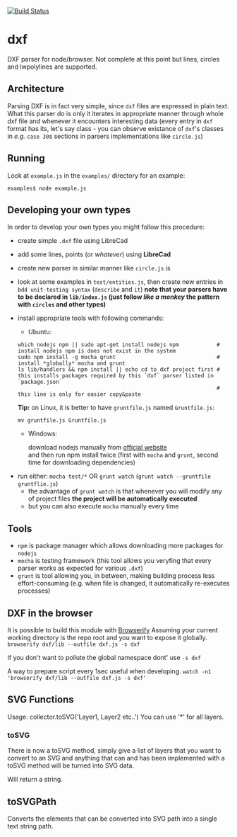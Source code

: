 [![Build Status](https://travis-ci.org/bjnortier/dxf.svg?branch=master)](https://travis-ci.org/bjnortier/dxf)

# dxf

DXF parser for node/browser. Not complete at this point but lines, circles and lwpolylines are supported.

## Architecture

Parsing DXF is in fact very simple, since `dxf` files are expressed in plain text.
What this parser do is only it iterates in appropriate manner through whole dxf file and whenever it encounters interesting data (every entry in `dxf` format has its, let's say class - you can observe existance of `dxf`'s classes in _e.g._ `case 30`s sections in parsers implementations like `circle.js`)

## Running

Look at ```example.js``` in the ```examples/``` directory for an example:

    examples$ node example.js

## Developing your own types

In order to develop your own types you might follow this procedure:

* create simple `.dxf` file using LibreCad
* add some lines, points (or _whatever_) using **LibreCad**
* create new parser in similar manner like `circle.js` is
* look at some examples in `test/entities.js`, then create new entries in `bdd unit-testing syntax` (`describe` and `it`) **note that your parsers have to be declared in `lib/index.js` (just follow _like a monkey_ the pattern with `circles` and other types)**
* install appropriate tools with following commands:
    * Ubuntu:
	```
	which nodejs npm || sudo apt-get install nodejs npm            # install nodejs npm is does not exist in the system
	sudo npm install -g mocha grunt                                # install *globally* mocha and grunt
	ls lib/handlers && npm install || echo cd to dxf project first # this installs packages required by this `dxf` parser listed in `package.json`
                                                                   # this line is only for easier copy&paste
	```
	**Tip:** on Linux, it is better to have `gruntfile.js` named `Gruntfile.js`:
	```
	mv gruntfile.js Gruntfile.js
	```

     * Windows:

        download nodejs manually from [official website](http://nodejs.org/download/)  
and then run npm install twice (first with `mocha` and `grunt`, second time for downloading dependencies)

- run either: `mocha test/*` OR `grunt watch` (`grunt watch --gruntfile gruntflie.js`)
    - the advantage of `grunt watch` is that whenever you will modify any of project files **the project will be automatically executed**
    - but you can also execute `mocha` manually every time

## Tools

- `npm` is package manager which allows downloading more packages for `nodejs`
- `mocha` is testing framework (this tool allows you veryfing that every parser works as expected for various `.dxf`)
- `grunt` is tool allowing you, in between, making building process less effort-consuming (e.g. when file is changed, it automatically re-executes processes)


## DXF in the browser

It is possible to build this module with [Browserify](http://browserify.org/)
Assuming your current working directory is the repo root and you want to expose it globally.
`browserify dxf/lib --outfile dxf.js -s dxf`

If you don't want to pollute the global namespace dont' use `-s dxf`

A way to prepare script every 1sec useful when developing.
`watch -n1  'browserify dxf/lib --outfile dxf.js -s dxf'`

## SVG Functions

Usage: collector.toSVG('Layer1, Layer2 etc..')
You can use '*' for all layers.

### toSVG

There is now a toSVG method, simply give a list of layers that you want to convert to an SVG and anything that can and has been implemented with a toSVG method will be turned into SVG data.

Will return a string.

## toSVGPath

Converts the elements that can be converted into SVG path into a single text string path.
